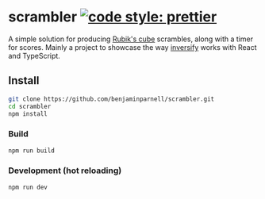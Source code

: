 # scrambler [![code style: prettier](https://img.shields.io/badge/code_style-prettier-ff69b4.svg?style=flat)](https://github.com/prettier/prettier)

A simple solution for producing [Rubik's cube](https://en.wikipedia.org/wiki/Rubik%27s_Cube)
scrambles, along with a timer for scores. Mainly a project to showcase the way
[inversify](http://inversify.io/) works with React and TypeScript.

## Install

```sh
git clone https://github.com/benjaminparnell/scrambler.git
cd scrambler
npm install
```

### Build

```sh
npm run build
```

### Development (hot reloading)

```
npm run dev
```
